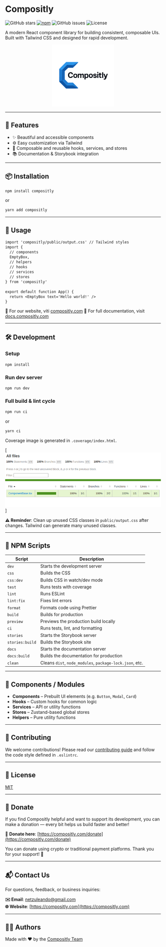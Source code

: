 # Compositly

![GitHub stars](https://img.shields.io/github/stars/compositly/compositly.svg?style=social&label=Star)
[![npm](https://img.shields.io/npm/v/compositly.svg)](https://www.npmjs.com/package/compositly)
![GitHub issues](https://img.shields.io/github/issues/compositly/compositly.svg)
![License](https://img.shields.io/github/license/compositly/compositly)

A modern React component library for building consistent, composable UIs. Built with Tailwind CSS and designed for rapid development.

<p align="center">
  <a href="https://compositly.com">
    <img src="./docs/logo.svg" alt="Logo" height="200" />
  </a>
</p>

---

## 🚀 Features

- ✨ Beautiful and accessible components
- ⚙️ Easy customization via Tailwind
- 🧩 Composable and reusable hooks, services, and stores
- 📚 Documentation & Storybook integration

---

## 📦 Installation

```bash
npm install compositly
```

or

```bash
yarn add compositly
```

---

## 🧪 Usage

```tsx
import 'compositly/public/output.css' // Tailwind styles
import {
  // components
  EmptyBox,
  // helpers
  // hooks
  // services
  // stores
} from 'compositly'

export default function App() {
  return <EmptyBox text='Hello world!' />
}
```

📘 For our website, viti [compositly.com](https://compositly.com)
📘 For full documentation, visit [docs.compositly.com](https://docs.compositly.com)

---

## 🛠️ Development

### Setup

```bash
npm install
```

### Run dev server

```bash
npm run dev
```

### Full build & lint cycle

```bash
npm run ci
```

or 

```bash
yarn ci
```

Coverage image is generated in `.coverage/index.html`.

[![Coverage](./docs/coverage.png)]

**⚠️ Reminder**: Clean up unused CSS classes in `public/output.css` after changes. Tailwind can generate many unused classes.

---

## 📜 NPM Scripts

| Script          | Description                                                                                      |
|-----------------|--------------------------------------------------------------------------------------------------|
| `dev`           | Starts the development server                                                                    |
| `css`           | Builds the CSS                                                                                   |
| `css:dev`       | Builds CSS in watch/dev mode                                                                     |
| `test`          | Runs tests with coverage                                                                         |
| `lint`          | Runs ESLint                                                                                      |
| `lint:fix`      | Fixes lint errors                                                                                |
| `format`        | Formats code using Prettier                                                                      |
| `build`         | Builds for production                                                                            |
| `preview`       | Previews the production build locally                                                            |
| `ci`            | Runs tests, lint, and formatting                                                                 |
| `stories`       | Starts the Storybook server                                                                      |
| `stories:build` | Builds the Storybook site                                                                        |
| `docs`          | Starts the documentation server                                                                  |
| `docs:build`    | Builds the documentation for production                                                          |
| `clean`         | Cleans `dist`, `node_modules`, `package-lock.json`, etc.                                         |

---

## 🧩 Components / Modules

- **Components** – Prebuilt UI elements (e.g. `Button`, `Modal`, `Card`)
- **Hooks** – Custom hooks for common logic
- **Services** – API or utility functions
- **Stores** – Zustand-based global stores
- **Helpers** – Pure utility functions

---

## 👥 Contributing

We welcome contributions! Please read our [contributing guide](CONTRIBUTING.md) and follow the code style defined in `.eslintrc`.

---

## 📄 License

[MIT](./LICENSE)

---

## 💸 Donate

If you find Compositly helpful and want to support its development, you can make a donation — every bit helps us build faster and better!

🔗 **Donate here**: [https://compositly.com/donate](https://compositly.com/donate)

You can donate using crypto or traditional payment platforms. Thank you for your support! 💙

---

## 📬 Contact Us

For questions, feedback, or business inquiries:

**✉️ Email**: [netzuleando@gmail.com](mailto:netzuleando@gmail.com)  
**🌐 Website**: [https://compositly.com](https://compositly.com)

---

## 👨‍💻 Authors

Made with ❤️ by the [Compositly Team](https://compositly.com)
